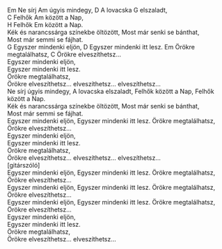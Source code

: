 Em Ne sírj Am úgyis mindegy, D A lovacska G elszaladt,   
C Felhők Am között a Nap,   
H Felhők Em között a Nap.    
Kék és narancssárga színekbe öltözött, Most már senki se bánthat,   
Most már semmi se fájhat.    
G Egyszer mindenki eljön, D Egyszer mindenki itt lesz. Em Örökre megtalálhatsz, C Örökre elveszíthetsz...    
Egyszer mindenki eljön,   
Egyszer mindenki itt lesz.   
Örökre megtalálhatsz,   
Örökre elveszíthetsz... elveszíthetsz... elveszíthetsz...    
Ne sírj úgyis mindegy, A lovacska elszaladt, Felhők között a Nap, Felhők között a Nap.    
Kék és narancssárga színekbe öltözött, Most már senki se bánthat,   
Most már semmi se fájhat.    
Egyszer mindenki eljön, Egyszer mindenki itt lesz. Örökre megtalálhatsz, Örökre elveszíthetsz...    
Egyszer mindenki eljön,   
Egyszer mindenki itt lesz.   
Örökre megtalálhatsz,   
Örökre elveszíthetsz... elveszíthetsz... elveszíthetsz...    
[gitárszóló]    
Egyszer mindenki eljön, Egyszer mindenki itt lesz. Örökre megtalálhatsz, Örökre elveszíthetsz...    
Egyszer mindenki eljön, Egyszer mindenki itt lesz. Örökre megtalálhatsz, Örökre elveszíthetsz...    
Egyszer mindenki eljön, Egyszer mindenki itt lesz. Örökre megtalálhatsz, Örökre elveszíthetsz...    
Egyszer mindenki eljön,   
Egyszer mindenki itt lesz.   
Örökre megtalálhatsz,   
Örökre elveszíthetsz... elveszíthetsz...    
   
